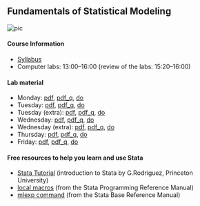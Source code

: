 ## Fundamentals of Statistical Modeling

<img src="https://i.ibb.co/Wf2w76H/pic.png" alt="pic" border="0">

#### Course Information

* [Syllabus](http://www.imm.ki.se/biostatistics/courses/fsm/Syllabus.pdf)
* Computer labs: 13:00–16:00 (review of the labs: 15:20–16:00)

#### Lab material

* Monday: [pdf](https://anddis.github.io/fsm/pdf/lab1.pdf), [pdf_q](https://anddis.github.io/fsm/pdf/lab1_q.pdf), [do](https://anddis.github.io/fsm/do/lab1.do)
* Tuesday: [pdf](https://anddis.github.io/fsm/pdf/lab2.pdf), [pdf_q](https://anddis.github.io/fsm/pdf/lab2_q.pdf), [do](https://anddis.github.io/fsm/do/lab2.do)
* Tuesday (extra): [pdf](https://anddis.github.io/fsm/pdf/lab2_extra.pdf), [pdf_q](https://anddis.github.io/fsm/pdf/lab2_extra_q.pdf), [do](https://anddis.github.io/fsm/do/lab2_extra.do)
* Wednesday: [pdf](https://anddis.github.io/fsm/pdf/lab3.pdf), [pdf_q](https://anddis.github.io/fsm/pdf/lab3_q.pdf), [do](https://anddis.github.io/fsm/do/lab3.do)
* Wednesday (extra): [pdf](https://anddis.github.io/fsm/pdf/lab3_extra.pdf), [pdf_q](https://anddis.github.io/fsm/pdf/lab3_extra_q.pdf), [do](https://anddis.github.io/fsm/do/lab3_extra.do)
* Thursday: [pdf](https://anddis.github.io/fsm/pdf/lab4.pdf), [pdf_q](https://anddis.github.io/fsm/pdf/lab4_q.pdf), [do](https://anddis.github.io/fsm/do/lab4.do)
* Friday: [pdf](https://anddis.github.io/fsm/pdf/lab5.pdf), [pdf_q](https://anddis.github.io/fsm/pdf/lab5_q.pdf), [do](https://anddis.github.io/fsm/do/lab5.do)

#### Free resources to help you learn and use Stata

* [Stata Tutorial](http://data.princeton.edu/stata/) (introduction to Stata by G.Rodriguez, Princeton University)
* [local macros](http://www.stata.com/manuals13/pmacro.pdf) (from the Stata Programming Reference Manual)
* [mlexp command](http://www.stata.com/manuals14/rmlexp.pdf) (from the Stata Base Reference Manual)